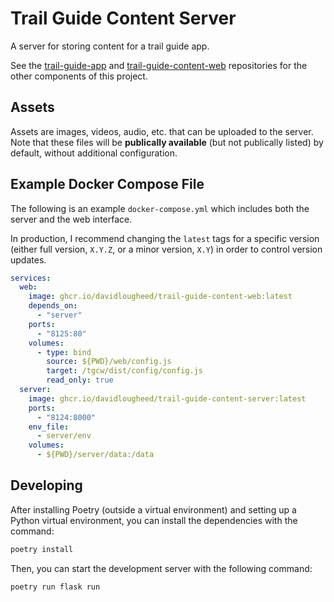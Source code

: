 # Trail Guide Content Server

A server for storing content for a trail guide app.

See the [trail-guide-app](https://github.com/davidlougheed/trail-guide-app)
and [trail-guide-content-web](https://github.com/davidlougheed/trail-guide-content-web)
repositories for the other components of this project.


## Assets

Assets are images, videos, audio, etc. that can be uploaded to the server.
Note that these files will be **publically available** (but not publically listed)
by default, without additional configuration.


## Example Docker Compose File

The following is an example `docker-compose.yml` which includes both the server
and the web interface.

In production, I recommend changing the `latest` tags for a specific version (either full version, `X.Y.Z`, or a minor 
version, `X.Y`) in order to control version updates.

```yaml
services:
  web:
    image: ghcr.io/davidlougheed/trail-guide-content-web:latest
    depends_on:
      - "server"
    ports:
      - "8125:80"
    volumes:
      - type: bind
        source: ${PWD}/web/config.js
        target: /tgcw/dist/config/config.js
        read_only: true
  server:
    image: ghcr.io/davidlougheed/trail-guide-content-server:latest
    ports:
      - "8124:8000"
    env_file:
      - server/env
    volumes:
      - ${PWD}/server/data:/data
```


## Developing

After installing Poetry (outside a virtual environment) and setting up a Python virtual environment, you can
install the dependencies with the command:

```bash
poetry install
```

Then, you can start the development server with the following command:

```bash
poetry run flask run
```
